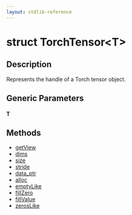 ```yaml
---
layout: stdlib-reference
---
```


# struct TorchTensor\<T\>

## Description

Represents the handle of a Torch tensor object.


## Generic Parameters

####  <a id="typeparam-T"></a>T

## Methods

* [getView](getview-3)
* [dims](dims)
* [size](size)
* [stride](stride)
* [data\_ptr](data_ptr)
* [alloc](alloc)
* [emptyLike](emptylike-5)
* [fillZero](fillzero-4)
* [fillValue](fillvalue-4)
* [zerosLike](zeroslike-5)


<!-- RTD-TOC-START
```{toctree}
:titlesonly:
:hidden:

alloc <alloc>
data_ptr <data_ptr>
dims <dims>
emptyLike <emptylike-5>
fillValue <fillvalue-4>
fillZero <fillzero-4>
getView <getview-3>
size <size>
stride <stride>
zerosLike <zeroslike-5>
```
RTD-TOC-END -->
